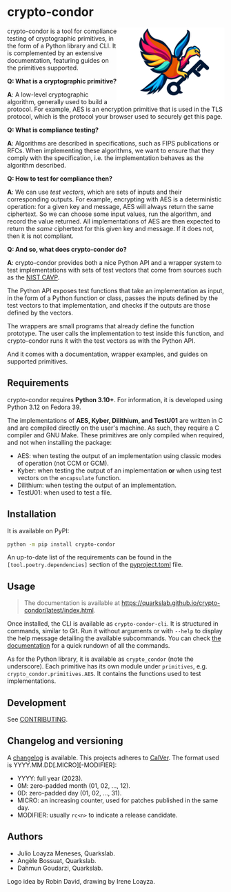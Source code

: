 # crypto-condor

<img align="right" src="crypto-condor.png" width="250" alt="The logo of crypto-condor, depicting a condor holding a key.">

crypto-condor is a tool for compliance testing of cryptographic primitives, in
the form of a Python library and CLI. It is complemented by an extensive
documentation, featuring guides on the primitives supported.

**Q: What is a cryptographic primitive?**

**A**: A low-level cryptographic algorithm, generally used to build a protocol.
For example, AES is an encryption primitive that is used in the TLS protocol,
which is the protocol your browser used to securely get this page.

**Q: What is compliance testing?**

**A**: Algorithms are described in specifications, such as FIPS publications or
RFCs. When implementing these algorithms, we want to ensure that they comply
with the specification, i.e. the implementation behaves as the algorithm
described.

**Q: How to test for compliance then?**

**A**: We can use *test vectors*, which are sets of inputs and their
corresponding outputs. For example, encrypting with AES is a deterministic
operation: for a given key and message, AES will always return the same
ciphertext. So we can choose some input values, run the algorithm, and record
the value returned. All implementations of AES are then expected to return the
*same* ciphertext for this given key and message. If it does not, then it is not
compliant.

**Q: And so, what does crypto-condor do?**

**A**: crypto-condor provides both a nice Python API and a wrapper system to
test implementations with sets of test vectors that come from sources such as
the [NIST
CAVP](https://csrc.nist.gov/Projects/cryptographic-algorithm-validation-program).

The Python API exposes test functions that take an implementation as input, in
the form of a Python function or class, passes the inputs defined by the test
vectors to that implementation, and checks if the outputs are those defined by
the vectors.

The wrappers are small programs that already define the function prototype. The
user calls the implementation to test inside this function, and crypto-condor
runs it with the test vectors as with the Python API.

And it comes with a documentation, wrapper examples, and guides on supported
primitives.

## Requirements

crypto-condor requires **Python 3.10+**. For information, it is developed using
Python 3.12 on Fedora 39.

The implementations of **AES, Kyber, Dilithium, and TestU01** are written in C
and are compiled directly on the user's machine. As such, they require a C
compiler and GNU Make. These primitives are only compiled when required, and not
when installing the package:

- AES: when testing the output of an implementation using classic modes of
operation (not CCM or GCM).
- Kyber: when testing the output of an implementation **or** when using test
vectors on the `encapsulate` function.
- Dilithium: when testing the output of an implementation.
- TestU01: when used to test a file.

## Installation

It is available on PyPI:

```bash
python -m pip install crypto-condor
```

An up-to-date list of the requirements can be found in the
`[tool.poetry.dependencies]` section of the
[pyproject.toml](https://github.com/quarkslab/crypto-condor/blob/main/pyproject.toml)
file.

## Usage

> The documentation is available at
> <https://quarkslab.github.io/crypto-condor/latest/index.html>.

Once installed, the CLI is available as `crypto-condor-cli`. It is structured in
commands, similar to Git. Run it without arguments or with `--help` to display
the help message detailing the available subcommands. You can check [the
documentation](https://quarkslab.github.io/crypto-condor/latest/index.html) for
a quick rundown of all the commands.

As for the Python library, it is available as `crypto_condor` (note the
underscore). Each primitive has its own module under `primitives`, e.g.
`crypto_condor.primitives.AES`. It contains the functions used to test
implementations.

## Development

See
[CONTRIBUTING](https://github.com/quarkslab/crypto-condor/blob/main/CONTRIBUTING.md).

## Changelog and versioning

A [changelog](https://github.com/quarkslab/crypto-condor/blob/main/CHANGELOG.md)
is available. This projects adheres to [CalVer](https://calver.org/). The format
used is YYYY.MM.DD\[.MICRO\]\[-MODIFIER\]:

- YYYY: full year (2023).
- 0M: zero-padded month (01, 02, ..., 12).
- 0D: zero-padded day (01, 02, ..., 31).
- MICRO: an increasing counter, used for patches published in the same day.
- MODIFIER: usually `rc<n>` to indicate a release candidate.

## Authors

- Julio Loayza Meneses, Quarkslab.
- Angèle Bossuat, Quarkslab.
- Dahmun Goudarzi, Quarkslab.

Logo idea by Robin David, drawing by Irene Loayza.

